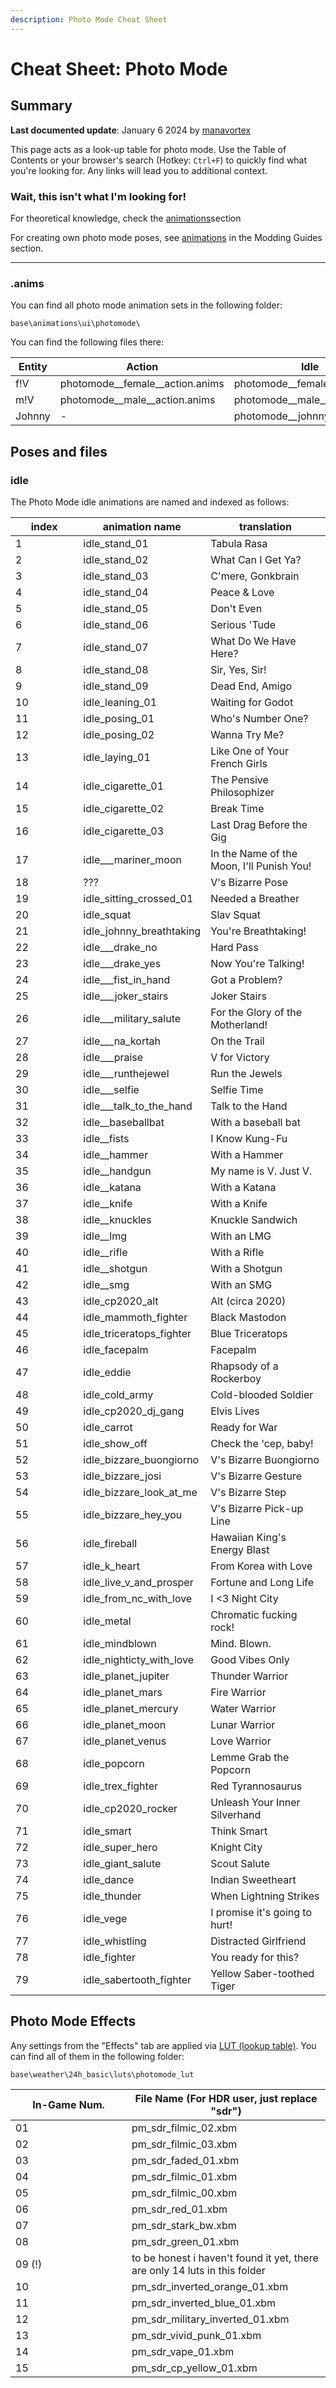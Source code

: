 ```yaml
---
description: Photo Mode Cheat Sheet
---
```


# Cheat Sheet: Photo Mode

## Summary

**Last documented update**:  January 6 2024 by [manavortex](https://app.gitbook.com/u/NfZBoxGegfUqB33J9HXuCs6PVaC3 "mention")

This page acts as a look-up table for photo mode. Use the Table of Contents or your browser's search (Hotkey: `Ctrl+F`) to quickly find what you're looking for. Any links will lead you to additional context.

### Wait, this isn't what I'm looking for!

For theoretical knowledge, check the [animations](../../modding-guides/animations/ "mention")section

For creating own photo mode poses, see [animations](../../modding-guides/animations/animations/ "mention") in the Modding Guides section.

***

### .anims

You can find all photo mode animation sets in the following folder:

```
base\animations\ui\photomode\
```

You can find the following files there:



<table><thead><tr><th width="133">Entity</th><th>Action</th><th>Idle</th><th>Face</th></tr></thead><tbody><tr><td>f!V</td><td>photomode__female__action.anims</td><td>photomode__female__idle.anims</td><td>photomode_female_facial.anims</td></tr><tr><td>m!V</td><td>photomode__male__action.anims</td><td>photomode__male__idle.anims</td><td>photomode_male_facial.anims</td></tr><tr><td>Johnny</td><td>-</td><td>photomode__johnny__idle.anims</td><td>photomode_johnny_facial.anims</td></tr></tbody></table>

## Poses and files

### idle

The Photo Mode idle animations are named and indexed as follows:

<table><thead><tr><th width="92.33333333333331">index</th><th>animation name</th><th>translation</th></tr></thead><tbody><tr><td>1</td><td>idle_stand_01</td><td>Tabula Rasa</td></tr><tr><td>2</td><td>idle_stand_02</td><td>What Can I Get Ya?</td></tr><tr><td>3</td><td>idle_stand_03</td><td>C'mere, Gonkbrain</td></tr><tr><td>4</td><td>idle_stand_04</td><td>Peace &#x26; Love</td></tr><tr><td>5</td><td>idle_stand_05</td><td>Don't Even</td></tr><tr><td>6</td><td>idle_stand_06</td><td>Serious 'Tude</td></tr><tr><td>7</td><td>idle_stand_07</td><td>What Do We Have Here?</td></tr><tr><td>8</td><td>idle_stand_08</td><td>Sir, Yes, Sir!</td></tr><tr><td>9</td><td>idle_stand_09</td><td>Dead End, Amigo</td></tr><tr><td>10</td><td>idle_leaning_01</td><td>Waiting for Godot</td></tr><tr><td>11</td><td>idle_posing_01</td><td>Who's Number One?</td></tr><tr><td>12</td><td>idle_posing_02</td><td>Wanna Try Me?</td></tr><tr><td>13</td><td>idle_laying_01</td><td>Like One of Your French Girls</td></tr><tr><td>14</td><td>idle_cigarette_01</td><td>The Pensive Philosophizer</td></tr><tr><td>15</td><td>idle_cigarette_02</td><td>Break Time</td></tr><tr><td>16</td><td>idle_cigarette_03</td><td>Last Drag Before the Gig</td></tr><tr><td>17</td><td>idle___mariner_moon</td><td>In the Name of the Moon, I'll Punish You!</td></tr><tr><td>18</td><td>???</td><td>V's Bizarre Pose</td></tr><tr><td>19</td><td>idle_sitting_crossed_01</td><td>Needed a Breather</td></tr><tr><td>20</td><td>idle_squat</td><td>Slav Squat</td></tr><tr><td>21</td><td>idle_johnny_breathtaking</td><td>You're Breathtaking!</td></tr><tr><td>22</td><td>idle___drake_no</td><td>Hard Pass</td></tr><tr><td>23</td><td>idle___drake_yes</td><td>Now You're Talking!</td></tr><tr><td>24</td><td>idle___fist_in_hand</td><td>Got a Problem?</td></tr><tr><td>25</td><td>idle___joker_stairs</td><td>Joker Stairs</td></tr><tr><td>26</td><td>idle___military_salute</td><td>For the Glory of the Motherland!</td></tr><tr><td>27</td><td>idle___na_kortah</td><td>On the Trail</td></tr><tr><td>28</td><td>idle___praise</td><td>V for Victory</td></tr><tr><td>29</td><td>idle___runthejewel</td><td>Run the Jewels</td></tr><tr><td>30</td><td>idle___selfie</td><td>Selfie Time</td></tr><tr><td>31</td><td>idle___talk_to_the_hand</td><td>Talk to the Hand</td></tr><tr><td>32</td><td>idle__baseballbat</td><td>With a baseball bat</td></tr><tr><td>33</td><td>idle__fists</td><td>I Know Kung-Fu</td></tr><tr><td>34</td><td>idle__hammer</td><td>With a Hammer</td></tr><tr><td>35</td><td>idle__handgun</td><td>My name is V. Just V.</td></tr><tr><td>36</td><td>idle__katana</td><td>With a Katana</td></tr><tr><td>37</td><td>idle__knife</td><td>With a Knife</td></tr><tr><td>38</td><td>idle__knuckles</td><td>Knuckle Sandwich</td></tr><tr><td>39</td><td>idle__lmg</td><td>With an LMG</td></tr><tr><td>40</td><td>idle__rifle</td><td>With a Rifle</td></tr><tr><td>41</td><td>idle__shotgun</td><td>With a Shotgun</td></tr><tr><td>42</td><td>idle__smg</td><td>With an SMG</td></tr><tr><td>43</td><td>idle_cp2020_alt</td><td>Alt (circa 2020)</td></tr><tr><td>44</td><td>idle_mammoth_fighter</td><td>Black Mastodon</td></tr><tr><td>45</td><td>idle_triceratops_fighter</td><td>Blue Triceratops</td></tr><tr><td>46</td><td>idle_facepalm</td><td>Facepalm</td></tr><tr><td>47</td><td>idle_eddie</td><td>Rhapsody of a Rockerboy</td></tr><tr><td>48</td><td>idle_cold_army</td><td>Cold-blooded Soldier</td></tr><tr><td>49</td><td>idle_cp2020_dj_gang</td><td>Elvis Lives</td></tr><tr><td>50</td><td>idle_carrot</td><td>Ready for War</td></tr><tr><td>51</td><td>idle_show_off</td><td>Check the 'cep, baby!</td></tr><tr><td>52</td><td>idle_bizzare_buongiorno</td><td>V's Bizarre Buongiorno</td></tr><tr><td>53</td><td>idle_bizzare_josi</td><td>V's Bizarre Gesture</td></tr><tr><td>54</td><td>idle_bizzare_look_at_me</td><td>V's Bizarre Step</td></tr><tr><td>55</td><td>idle_bizzare_hey_you</td><td>V's Bizarre Pick-up Line</td></tr><tr><td>56</td><td>idle_fireball</td><td>Hawaiian King's Energy Blast</td></tr><tr><td>57</td><td>idle_k_heart</td><td>From Korea with Love</td></tr><tr><td>58</td><td>idle_live_v_and_prosper</td><td>Fortune and Long Life</td></tr><tr><td>59</td><td>idle_from_nc_with_love</td><td>I &#x3C;3 Night City</td></tr><tr><td>60</td><td>idle_metal</td><td>Chromatic fucking rock!</td></tr><tr><td>61</td><td>idle_mindblown</td><td>Mind. Blown.</td></tr><tr><td>62</td><td>idle_nighticty_with_love</td><td>Good Vibes Only</td></tr><tr><td>63</td><td>idle_planet_jupiter</td><td>Thunder Warrior</td></tr><tr><td>64</td><td>idle_planet_mars</td><td>Fire Warrior</td></tr><tr><td>65</td><td>idle_planet_mercury</td><td>Water Warrior</td></tr><tr><td>66</td><td>idle_planet_moon</td><td>Lunar Warrior</td></tr><tr><td>67</td><td>idle_planet_venus</td><td>Love Warrior</td></tr><tr><td>68</td><td>idle_popcorn</td><td>Lemme Grab the Popcorn</td></tr><tr><td>69</td><td>idle_trex_fighter</td><td>Red Tyrannosaurus</td></tr><tr><td>70</td><td>idle_cp2020_rocker</td><td>Unleash Your Inner Silverhand</td></tr><tr><td>71</td><td>idle_smart</td><td>Think Smart</td></tr><tr><td>72</td><td>idle_super_hero</td><td>Knight City</td></tr><tr><td>73</td><td>idle_giant_salute</td><td>Scout Salute</td></tr><tr><td>74</td><td>idle_dance</td><td>Indian Sweetheart</td></tr><tr><td>75</td><td>idle_thunder</td><td>When Lightning Strikes</td></tr><tr><td>76</td><td>idle_vege</td><td>I promise it's going to hurt!</td></tr><tr><td>77</td><td>idle_whistling</td><td>Distracted Girlfriend</td></tr><tr><td>78</td><td>idle_fighter</td><td>You ready for this?</td></tr><tr><td>79</td><td>idle_sabertooth_fighter</td><td>Yellow Saber-toothed Tiger</td></tr></tbody></table>

## Photo Mode Effects

Any settings from the "Effects" tab are applied via [LUT (lookup table)](../../modding-guides/textures-and-luts/creating-a-lut-from-scratch/editing-luts.md). You can find all of them in the following folder:

```
base\weather\24h_basic\luts\photomode_lut
```

<table><thead><tr><th width="170">In-Game Num.</th><th>File Name (For HDR user, just replace "sdr")</th></tr></thead><tbody><tr><td>01</td><td>pm_sdr_filmic_02.xbm</td></tr><tr><td>02</td><td>pm_sdr_filmic_03.xbm</td></tr><tr><td>03</td><td>pm_sdr_faded_01.xbm</td></tr><tr><td>04</td><td>pm_sdr_filmic_01.xbm</td></tr><tr><td>05</td><td>pm_sdr_filmic_00.xbm</td></tr><tr><td>06</td><td>pm_sdr_red_01.xbm</td></tr><tr><td>07</td><td>pm_sdr_stark_bw.xbm</td></tr><tr><td>08</td><td>pm_sdr_green_01.xbm</td></tr><tr><td>09 (!)</td><td>to be honest i haven't found it yet, there are only 14 luts in this folder</td></tr><tr><td>10</td><td>pm_sdr_inverted_orange_01.xbm</td></tr><tr><td>11</td><td>pm_sdr_inverted_blue_01.xbm</td></tr><tr><td>12</td><td>pm_sdr_military_inverted_01.xbm</td></tr><tr><td>13</td><td>pm_sdr_vivid_punk_01.xbm</td></tr><tr><td>14</td><td>pm_sdr_vape_01.xbm</td></tr><tr><td>15</td><td>pm_sdr_cp_yellow_01.xbm</td></tr></tbody></table>

